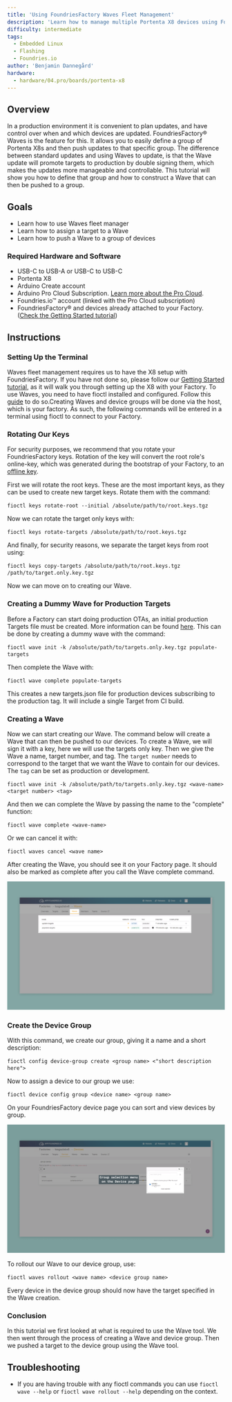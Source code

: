 ```yaml
---
title: 'Using FoundriesFactory Waves Fleet Management'
description: 'Learn how to manage multiple Portenta X8 devices using FoundriesFactory fleet management tool, Waves'
difficulty: intermediate
tags:
  - Embedded Linux
  - Flashing
  - Foundries.io
author: 'Benjamin Dannegård'
hardware:
  - hardware/04.pro/boards/portenta-x8
---
```


## Overview

In a production environment it is convenient to plan updates, and have control over when and which devices are updated. FoundriesFactory® Waves is the feature for this. It allows you to easily define a group of Portenta X8s and then push updates to that specific group. The difference between standard updates and using Waves to update, is that the Wave update will promote targets to production by double signing them, which makes the updates more manageable and controllable. This tutorial will show you how to define that group and how to construct a Wave that can then be pushed to a group.

## Goals

- Learn how to use Waves fleet manager
- Learn how to assign a target to a Wave
- Learn how to push a Wave to a group of devices

### Required Hardware and Software

- USB-C to USB-A or USB-C to USB-C
- Portenta X8
- Arduino Create account
- Arduino Pro Cloud Subscription. [Learn more about the Pro Cloud](https://www.arduino.cc/pro/hardware/product/portenta-x8#pro-cloud).
- Foundries.io™ account (linked with the Pro Cloud subscription)
- FoundriesFactory® and devices already attached to your Factory. ([Check the Getting Started tutorial](https://docs.arduino.cc/tutorials/portenta-x8/out-of-the-box))

## Instructions

### Setting Up the Terminal

Waves fleet management requires us to have the X8 setup with FoundriesFactory. If you have not done so, please follow our [Getting Started tutorial](https://docs.arduino.cc/tutorials/portenta-x8/out-of-the-box), as it will walk you through setting up the X8 with your Factory. To use Waves, you need to have fioctl installed and configured. Follow this [guide](https://docs.foundries.io/latest/getting-started/install-fioctl/index.html) to do so.Creating Waves and device groups will be done via the host, which is your factory. As such, the following commands will be entered in a terminal using fioctl to connect to your Factory.

### Rotating Our Keys

For security purposes, we recommend that you rotate your FoundriesFactory keys. Rotation of the key will convert the root role's online-key, which was generated during the bootstrap of your Factory, to an [offline key](https://docs.foundries.io/latest/reference-manual/security/offline-keys.html).

First we will rotate the root keys. These are the most important keys, as they can be used to create new target keys. Rotate them with the command:
```
fioctl keys rotate-root --initial /absolute/path/to/root.keys.tgz
```

Now we can rotate the target only keys with:
```
fioctl keys rotate-targets /absolute/path/to/root.keys.tgz
```

And finally, for security reasons, we separate the target keys from root using:
```
fioctl keys copy-targets /absolute/path/to/root.keys.tgz /path/to/target.only.key.tgz
```

Now we can move on to creating our Wave.

### Creating a Dummy Wave for Production Targets

Before a Factory can start doing production OTAs, an initial production Targets file must be created. More information can be found [here](https://docs.foundries.io/latest/reference-manual/ota/production-targets.html). This can be done by creating a dummy wave with the command:
```
fioctl wave init -k /absolute/path/to/targets.only.key.tgz populate-targets
```

Then complete the Wave with:
```
fioctl wave complete populate-targets
```
This creates a new targets.json file for production devices subscribing to the production tag. It will include a single Target from CI build.

### Creating a Wave

Now we can start creating our Wave. The command below will create a Wave that can then be pushed to our devices. To create a Wave, we will sign it with a key, here we will use the targets only key. Then we give the Wave a name, target number, and tag. The `target number` needs to correspond to the target that we want the Wave to contain for our devices. The `tag` can be set as production or development.
```
fioctl wave init -k /absolute/path/to/targets.only.key.tgz <wave-name> <target number> <tag>
```

And then we can complete the Wave by passing the name to the "complete" function:
```
fioctl wave complete <wave-name>
```

Or we can cancel it with:
```
fioctl waves cancel <wave name>
```

After creating the Wave, you should see it on your Factory page. It should also be marked as complete after you call the Wave complete command.

![The wave page on your FoundriesFactory](assets/foundriesfactory-waves-page.png)

### Create the Device Group

With this command, we create our group, giving it a name and a short description:
```
fioctl config device-group create <group name> <"short description here">
```

Now to assign a device to our group we use:
```
fioctl device config group <device name> <group name>
```

On your FoundriesFactory device page you can sort and view devices by group.

![Device group sorting on the FoundriesFactory page](assets/foundriesfactory-device-group.png)

To rollout our Wave to our device group, use:
```
fioctl waves rollout <wave name> <device group name>
```

Every device in the device group should now have the target specified in the Wave creation.

### Conclusion

In this tutorial we first looked at what is required to use the Wave tool. We then went through the process of creating a Wave and device group. Then we pushed a target to the device group using the Wave tool.

## Troubleshooting

- If you are having trouble with any fioctl commands you can use `fioctl wave --help` or `fioctl wave rollout --help` depending on the context.